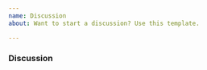 ```yaml
---
name: Discussion
about: Want to start a discussion? Use this template.

---
```

<!--
Hey there!

Please use the template below for discussions about content, governance, or other wiki items.

-->

### Discussion

[comment]: # (What conversation would you like to facilitate?)
